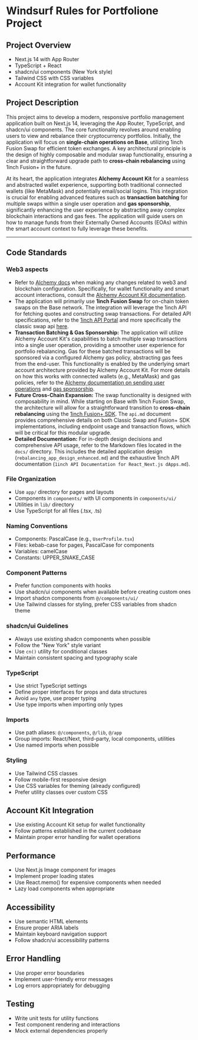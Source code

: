# Windsurf Rules for Portfolione Project

## Project Overview
- Next.js 14 with App Router
- TypeScript + React
- shadcn/ui components (New York style)
- Tailwind CSS with CSS variables
- Account Kit integration for wallet functionality



## Project Description

This project aims to develop a modern, responsive portfolio management application built on Next.js 14, leveraging the App Router, TypeScript, and shadcn/ui components. The core functionality revolves around enabling users to view and rebalance their cryptocurrency portfolios. Initially, the application will focus on **single-chain operations on Base**, utilizing 1inch Fusion Swap for efficient token exchanges. A key architectural principle is the design of highly composable and modular swap functionality, ensuring a clear and straightforward upgrade path to **cross-chain rebalancing** using 1inch Fusion+ in the future.

At its heart, the application integrates **Alchemy Account Kit** for a seamless and abstracted wallet experience, supporting both traditional connected wallets (like MetaMask) and potentially email/social logins. This integration is crucial for enabling advanced features such as **transaction batching** for multiple swaps within a single user operation and **gas sponsorship**, significantly enhancing the user experience by abstracting away complex blockchain interactions and gas fees. The application will guide users on how to manage funds from their Externally Owned Accounts (EOAs) within the smart account context to fully leverage these benefits.

---
## Code Standards

### Web3 aspects

- Refer to [Alchemy docs](https://www.alchemy.com/docs) when making any changes related to web3 and blockchain configuration. Specifically, for wallet functionality and smart account interactions, consult the [Alchemy Account Kit documentation](https://www.alchemy.com/docs/wallets/react/quickstart/new-project).
- The application will primarily use **1inch Fusion Swap** for on-chain token swaps on the Base network. The integration will leverage the 1inch API for fetching quotes and constructing swap transactions. For detailed API specifications, refer to the [1inch API Portal](https://portal.1inch.dev/documentation/apis/) and more specifically the classic swap api [here](https://portal.1inch.dev/documentation/apis/swap/classic-swap/quick-start).
- **Transaction Batching & Gas Sponsorship:** The application will utilize Alchemy Account Kit's capabilities to batch multiple swap transactions into a single user operation, providing a smoother user experience for portfolio rebalancing. Gas for these batched transactions will be sponsored via a configured Alchemy gas policy, abstracting gas fees from the end-user. This functionality is enabled by the underlying smart account architecture provided by Alchemy Account Kit. For more details on how this works with connected wallets (e.g., MetaMask) and gas policies, refer to the [Alchemy documentation on sending user operations](https://www.alchemy.com/docs/wallets/react/send-user-operations) and [gas sponsorship](https://www.alchemy.com/docs/wallets/react/sponsor-gas).
- **Future Cross-Chain Expansion:** The swap functionality is designed with composability in mind. While starting on Base with 1inch Fusion Swap, the architecture will allow for a straightforward transition to **cross-chain rebalancing** using the [1inch Fusion+ SDK](https://portal.1inch.dev/documentation/apis/swap/fusion-plus/fusion-plus-sdk/for-integrators/sdk-overview). The `api.md` document provides comprehensive details on both Classic Swap and Fusion+ SDK implementations, including endpoint usage and transaction flows, which will be critical for this modular upgrade.
- **Detailed Documentation:** For in-depth design decisions and comprehensive API usage, refer to the Markdown files located in the `docs/` directory. This includes the detailed application design (`rebalancing_app_design_enhanced.md`) and the exhaustive 1inch API documentation (`1inch API Documentation for React_Next.js dApps.md`).


### File Organization
- Use `app/` directory for pages and layouts
- Components in `components/` with UI components in `components/ui/`
- Utilities in `lib/` directory
- Use TypeScript for all files (.tsx, .ts)

### Naming Conventions
- Components: PascalCase (e.g., `UserProfile.tsx`)
- Files: kebab-case for pages, PascalCase for components
- Variables: camelCase
- Constants: UPPER_SNAKE_CASE

### Component Patterns
- Prefer function components with hooks
- Use shadcn/ui components when available before creating custom ones
- Import shadcn components from `@/components/ui/`
- Use Tailwind classes for styling, prefer CSS variables from shadcn theme

### shadcn/ui Guidelines
- Always use existing shadcn components when possible
- Follow the "New York" style variant
- Use `cn()` utility for conditional classes
- Maintain consistent spacing and typography scale

### TypeScript
- Use strict TypeScript settings
- Define proper interfaces for props and data structures
- Avoid `any` type, use proper typing
- Use type imports when importing only types

### Imports
- Use path aliases: `@/components`, `@/lib`, `@/app`
- Group imports: React/Next, third-party, local components, utilities
- Use named imports when possible

### Styling
- Use Tailwind CSS classes
- Follow mobile-first responsive design
- Use CSS variables for theming (already configured)
- Prefer utility classes over custom CSS

## Account Kit Integration
- Use existing Account Kit setup for wallet functionality
- Follow patterns established in the current codebase
- Maintain proper error handling for wallet operations

## Performance
- Use Next.js Image component for images
- Implement proper loading states
- Use React.memo() for expensive components when needed
- Lazy load components when appropriate

## Accessibility
- Use semantic HTML elements
- Ensure proper ARIA labels
- Maintain keyboard navigation support
- Follow shadcn/ui accessibility patterns

## Error Handling
- Use proper error boundaries
- Implement user-friendly error messages
- Log errors appropriately for debugging

## Testing
- Write unit tests for utility functions
- Test component rendering and interactions
- Mock external dependencies properly